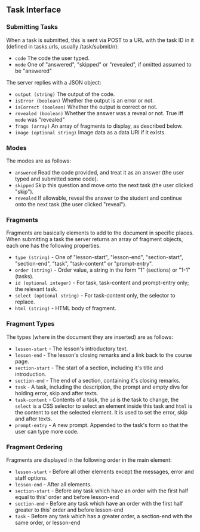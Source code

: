 ## Task Interface ##

### Submitting Tasks ###
When a task is submitted, this is sent via POST to a URL with the task ID in it (defined in tasks.urls, usually
/task/submit/n):

- `code` The code the user typed.
- `mode` One of "answered", "skipped" or "revealed", if omitted assumed to be "answered"

The server replies with a JSON object:

- `output (string)` The output of the code.
- `isError (boolean)` Whether the output is an error or not.
- `isCorrect (boolean)` Whether the output is correct or not.
- `revealed (boolean)` Whether the answer was a reveal or not. True iff `mode` was "revealed"
- `frags (array)` An array of fragments to display, as described below.
- `image (optional string)` Image data as a data URI if it exists.

### Modes ###
The modes are as follows:

- `answered` Read the code provided, and treat it as an answer (the user typed and submitted some code).
- `skipped` Skip this question and move onto the next task (the user clicked "skip").
- `revealed` If allowable, reveal the answer to the student and continue onto the next task (the user clicked "reveal").

### Fragments ###
Fragments are basically elements to add to the document in specific places. When submitting a task the server returns an
array of fragment objects, each one has the following properties.

- `type (string)` - One of "lesson-start", "lesson-end", "section-start", "section-end", "task", "task-content" or
"prompt-entry".
- `order (string)` - Order value, a string in the form "1" (sections) or "1-1" (tasks).
- `id (optional integer)` - For task, task-content and prompt-entry only; the relevant task.
- `select (optional string)` - For task-content only, the selector to replace.
- `html (string)` - HTML body of fragment.

### Fragment Types ###
The types (where in the document they are inserted) are as follows:

- `lesson-start` - The lesson's introductory text.
- `lesson-end` - The lesson's closing remarks and a link back to the course page.
- `section-start` - The start of a section, including it's title and introduction.
- `section-end` - The end of a section, containing it's closing remarks.
- `task` - A task, including the description, the prompt and empty divs for holding error, skip and after texts.
- `task-content` - Contents of a task, the `id` is the task to change, the `select` is a CSS selector to select an
element inside this task and `html` is the content to set the selected element. It is used to set the error, skip and
after texts.
- `prompt-entry` - A new prompt. Appended to the task's form so that the user can type more code.

### Fragment Ordering ###
Fragments are displayed in the following order in the main element:

- `lesson-start` - Before all other elements except the messages, error and staff options.
- `lesson-end` - After all elements.
- `section-start` - Before any task which have an order with the first half equal to this' order and before lesson-end
- `section-end` - Before any task which have an order with the first half greater to this' order and before lesson-end
- `task` - Before any task which has a greater order, a section-end with the same order, or lesson-end
